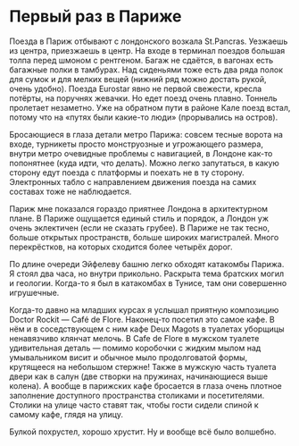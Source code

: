 # Первый раз в Париже

Поезда в Париж отбывают с лондонского возкала St.Pancras. Уезжаешь из
центра, приезжаешь в центр. На входе в терминал поездов большая толпа
перед шмоном с рентгеном. Багаж не сдаётся, в вагонах есть багажные
полки в тамбурах. Над сиденьями тоже есть два ряда полок для сумок и
для мелких вещей (нижний ряд можно достать рукой, очень удобно).
Поезда Eurostar явно не первой свежести, кресла потёрты, на поручнях
жевачки. Но едет поезд очень плавно. Тоннель пролетает незаметно. Уже
на обратном пути в районе Кале поезд встал, потому что на «путях были
какие-то люди» (прорывались на остров).

Бросающиеся в глаза детали метро Парижа: совсем тесные ворота на
входе, турникеты просто монструозные и угрожающего размера, внутри
метро очевидные проблемы с навигацией, в Лондоне как-то попонятнее
(куда идти, что делать). Можно легко запутаться, в какую сторону едут
поезда с платформы и поехать не в ту сторону. Электронных табло с
направлением движения поезда на самих составах тоже не наблюдается.

Париж мне показался гораздо приятнее Лондона в архитектурном плане. В
Париже ощущается единый стиль и порядок, а Лондон уж очень эклектичен
(если не сказать грубее). В Париже не так тесно, больше открытых
пространств, больше широких магистралей. Много перекрёстков, на
которых сходится более четырёх дорог.

По длине очереди Эйфелеву башню легко обходят катакомбы Парижа. Я
стоял два часа, но внутри прикольно. Раскрыта тема братских могил и
геологии. Когда-то я был в катакомбах в Тунисе, там они совершенно
игрушечные.

Когда-то давно на младших курсах я услышал приятную композицию Doctor
Rockit — Café de Flore. Наконец-то посетил это самое кафе. В нём и в
соседствующем с ним кафе Deux Magots в туалетах уборщицы ненавязчиво
клянчат мелочь. В Cafe de Flore в мужском туалете удивительная
деталь — помимо коробочки с жидким мылом над умывальником висит и
обычное мыло продолговатой формы, крутящееся на небольшом стержне!
Также в мужскую часть туалета двери как в салун (две створки на
пружинах, начинающиеся выше колена). А вообще в парижских кафе
бросается в глаза очень плотное заполнение доступного пространства
столиками и посетителями. Столики на улице часто ставят так, чтобы
гости сидели спиной к самому кафе, глядя на улицу.

Булкой похрустел, хорошо хрустит. Ну и вообще всё было волшебно.
